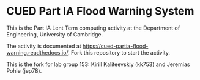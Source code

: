 # CUED Part IA Flood Warning System

This is the Part IA Lent Term computing activity at the Department of
Engineering, University of Cambridge.

The activity is documented at
https://cued-partia-flood-warning.readthedocs.io/. Fork this repository
to start the activity.

This is the fork for lab group 153: Kirill Kaliteevskiy (kk753) and Jeremias Pohle (jep78). 